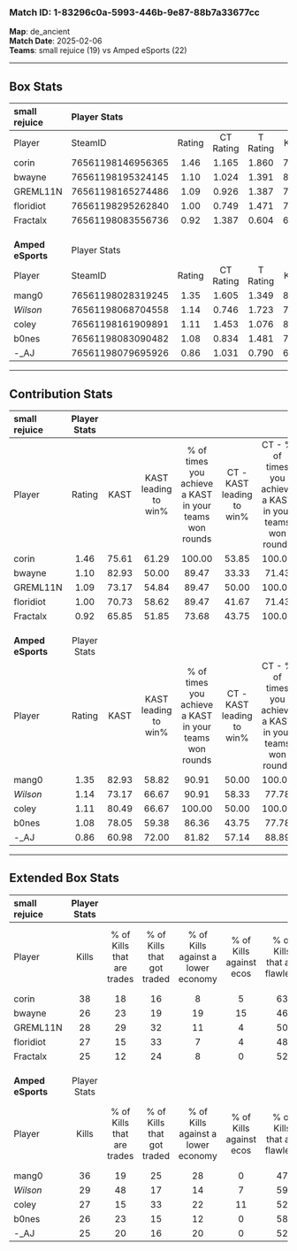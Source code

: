 ### Match ID: 1-83296c0a-5993-446b-9e87-88b7a33677cc  
**Map**: de_ancient  
**Match Date**: 2025-02-06  
**Teams**: small rejuice (19) vs Amped eSports (22)  

---  

## Box Stats  

| **small rejuice** | Player Stats      |        |           |          |       |       |       |         |        |      |     |
| :- | :- | :-: | :-: | :-: | :-: | :-: | :-: | :-: | :-: | :-: | :-: |
| Player            | SteamID           | Rating | CT Rating | T Rating | KAST  |  ADR  | Kills | Assists | Deaths | K/D  | HS% |
| corin             | 76561198146956365 |  1.46  |   1.165   |  1.860   | 75.61 | 111.7 |  38   |   14    |   27   | 1.41 | 57  |
| bwayne            | 76561198195324145 |  1.10  |   1.024   |  1.391   | 82.93 | 72.4  |  26   |   13    |   29   | 0.90 | 50  |
| GREML11N          | 76561198165274486 |  1.09  |   0.926   |  1.387   | 73.17 | 66.6  |  28   |    7    |   25   | 1.12 | 60  |
| floridiot         | 76561198295262840 |  1.00  |   0.749   |  1.471   | 70.73 | 78.5  |  27   |    8    |   32   | 0.84 | 74  |
| Fractalx          | 76561198083556736 |  0.92  |   1.387   |  0.604   | 65.85 | 72.0  |  25   |    9    |   31   | 0.81 | 44  |
|                   |                   |        |           |          |       |       |       |         |        |      |     |
|                   |                   |        |           |          |       |       |       |         |        |      |     |
|                   |                   |        |           |          |       |       |       |         |        |      |     |
| **Amped eSports** | Player Stats      |        |           |          |       |       |       |         |        |      |     |
| Player            | SteamID           | Rating | CT Rating | T Rating | KAST  |  ADR  | Kills | Assists | Deaths | K/D  | HS% |
| mang0             | 76561198028319245 |  1.35  |   1.605   |  1.349   | 82.93 | 96.4  |  36   |   12    |   32   | 1.13 | 44  |
| _Wilson_          | 76561198068704558 |  1.14  |   0.746   |  1.723   | 73.17 | 71.0  |  29   |    7    |   24   | 1.21 | 41  |
| coley             | 76561198161909891 |  1.11  |   1.453   |  1.076   | 80.49 | 80.0  |  27   |   12    |   30   | 0.90 | 44  |
| b0nes             | 76561198083090482 |  1.08  |   0.834   |  1.481   | 78.05 | 70.2  |  26   |   13    |   27   | 0.96 | 26  |
| -_AJ              | 76561198079695926 |  0.86  |   1.031   |  0.790   | 60.98 | 70.1  |  25   |    8    |   32   | 0.78 | 56  |
---  

## Contribution Stats  

| **small rejuice** | Player Stats |       |                      |                                                        |                           |                                                             |                          |                                                            |
| :- | :-: | :-: | :-: | :-: | :-: | :-: | :-: | :-: |
| Player            |    Rating    | KAST  | KAST leading to win% | % of times you achieve a KAST in your teams won rounds | CT - KAST leading to win% | CT - % of times you achieve a KAST in your teams won rounds | T - KAST leading to win% | T - % of times you achieve a KAST in your teams won rounds |
| corin             |     1.46     | 75.61 |        61.29         |                         100.00                         |           53.85           |                           100.00                            |          66.67           |                           100.00                           |
| bwayne            |     1.10     | 82.93 |        50.00         |                         89.47                          |           33.33           |                            71.43                            |          63.16           |                           100.00                           |
| GREML11N          |     1.09     | 73.17 |        54.84         |                         89.47                          |           50.00           |                           100.00                            |          58.82           |                           83.33                            |
| floridiot         |     1.00     | 70.73 |        58.62         |                         89.47                          |           41.67           |                            71.43                            |          70.59           |                           100.00                           |
| Fractalx          |     0.92     | 65.85 |        51.85         |                         73.68                          |           43.75           |                           100.00                            |          63.64           |                           58.33                            |
|                   |              |       |                      |                                                        |                           |                                                             |                          |                                                            |
|                   |              |       |                      |                                                        |                           |                                                             |                          |                                                            |
|                   |              |       |                      |                                                        |                           |                                                             |                          |                                                            |
| **Amped eSports** | Player Stats |       |                      |                                                        |                           |                                                             |                          |                                                            |
| Player            |    Rating    | KAST  | KAST leading to win% | % of times you achieve a KAST in your teams won rounds | CT - KAST leading to win% | CT - % of times you achieve a KAST in your teams won rounds | T - KAST leading to win% | T - % of times you achieve a KAST in your teams won rounds |
| mang0             |     1.35     | 82.93 |        58.82         |                         90.91                          |           50.00           |                           100.00                            |          68.75           |                           84.62                            |
| _Wilson_          |     1.14     | 73.17 |        66.67         |                         90.91                          |           58.33           |                            77.78                            |          72.22           |                           100.00                           |
| coley             |     1.11     | 80.49 |        66.67         |                         100.00                         |           50.00           |                           100.00                            |          86.67           |                           100.00                           |
| b0nes             |     1.08     | 78.05 |        59.38         |                         86.36                          |           43.75           |                            77.78                            |          75.00           |                           92.31                            |
| -_AJ              |     0.86     | 60.98 |        72.00         |                         81.82                          |           57.14           |                            88.89                            |          90.91           |                           76.92                            |
---  

## Extended Box Stats  

| **small rejuice** | Player Stats |                            |                            |                                    |                         |                              |                                 |        |                             |                                     |                          |                               |                            |
| :- | :-: | :-: | :-: | :-: | :-: | :-: | :-: | :-: | :-: | :-: | :-: | :-: | :-: |
| Player            |    Kills     | % of Kills that are trades | % of Kills that got traded | % of Kills against a lower economy | % of Kills against ecos | % of Kills that are flawless | % of Kills that are close duels | Deaths | % of Deaths that get traded | % of Deaths against a lower economy | % of Deaths against ecos | % of Deaths that are flawless | % of Deaths that are close |
| corin             |      38      |             18             |             16             |                 8                  |            5            |              63              |                3                |   27   |             19              |                  4                  |            0             |              52               |             7              |
| bwayne            |      26      |             23             |             19             |                 19                 |           15            |              46              |               15                |   29   |             28              |                  3                  |            0             |              38               |             10             |
| GREML11N          |      28      |             29             |             32             |                 11                 |            4            |              50              |               11                |   25   |             16              |                  8                  |            4             |              64               |             12             |
| floridiot         |      27      |             15             |             33             |                 7                  |            4            |              48              |                7                |   32   |             28              |                  9                  |            3             |              56               |             9              |
| Fractalx          |      25      |             12             |             24             |                 8                  |            0            |              52              |                4                |   31   |             16              |                  6                  |            3             |              55               |             3              |
|                   |              |                            |                            |                                    |                         |                              |                                 |        |                             |                                     |                          |                               |                            |
|                   |              |                            |                            |                                    |                         |                              |                                 |        |                             |                                     |                          |                               |                            |
|                   |              |                            |                            |                                    |                         |                              |                                 |        |                             |                                     |                          |                               |                            |
| **Amped eSports** | Player Stats |                            |                            |                                    |                         |                              |                                 |        |                             |                                     |                          |                               |                            |
| Player            |    Kills     | % of Kills that are trades | % of Kills that got traded | % of Kills against a lower economy | % of Kills against ecos | % of Kills that are flawless | % of Kills that are close duels | Deaths | % of Deaths that get traded | % of Deaths against a lower economy | % of Deaths against ecos | % of Deaths that are flawless | % of Deaths that are close |
| mang0             |      36      |             19             |             25             |                 28                 |            0            |              47              |                8                |   32   |             31              |                  9                  |            3             |              53               |             3              |
| _Wilson_          |      29      |             48             |             17             |                 14                 |            7            |              59              |                7                |   24   |             17              |                  8                  |            0             |              63               |             8              |
| coley             |      27      |             15             |             33             |                 22                 |           11            |              52              |               11                |   30   |             40              |                  3                  |            0             |              47               |             10             |
| b0nes             |      26      |             23             |             15             |                 12                 |            0            |              58              |                4                |   27   |             19              |                 15                  |            4             |              70               |             11             |
| -_AJ              |      25      |             20             |             16             |                 20                 |            0            |              52              |               12                |   32   |             13              |                  9                  |            3             |              41               |             6              |
